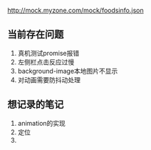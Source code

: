 http://mock.myzone.com/mock/foodsinfo.json


## 当前存在问题
1. 真机测试promise报错
2. 左侧栏点击反应过慢
3. background-image本地图片不显示
4. 对动画需要防抖动处理

## 想记录的笔记
1. animation的实现
2. 定位
3. 